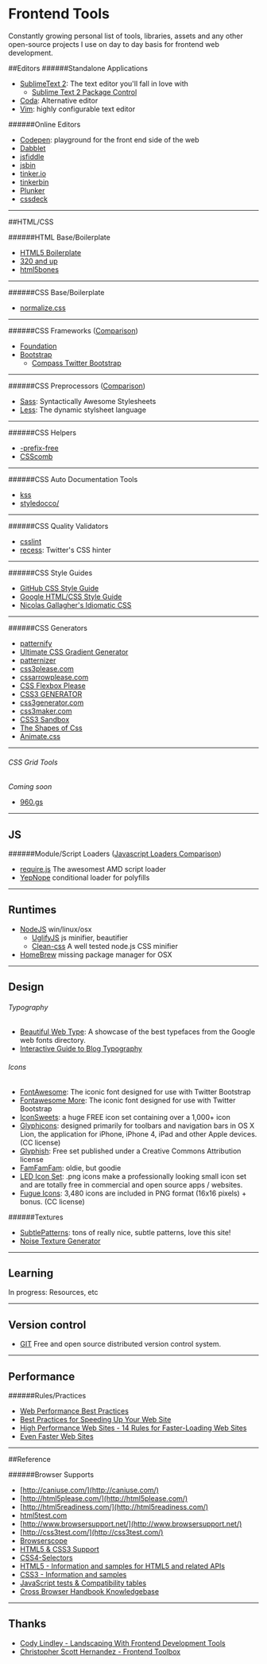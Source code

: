 # Frontend Tools

Constantly growing personal list of tools, libraries, assets and any other open-source projects I use on day to day basis for frontend web development.

##Editors
######Standalone Applications

* [SublimeText 2](http://www.sublimetext.com/): The text editor you'll fall in love with
	* [Sublime Text 2 Package Control](http://wbond.net/sublime_packages/package_control)
* [Coda](http://panic.com/coda/): Alternative editor
* [Vim](http://www.vim.org/): highly configurable text editor

######Online Editors
* [Codepen](http://codepen.io/): playground for the front end side of the web
* [Dabblet](http://dabblet.com/)
* [jsfiddle](http://jsfiddle.net/)
* [jsbin](http://jsbin.com/)
* [tinker.io](https://tinker.io/)
* [tinkerbin](http://tinkerbin.com/)
* [Plunker](https://github.com/filearts/plunker)
* [cssdeck](http://cssdeck.com/)

---

##HTML/CSS

######HTML Base/Boilerplate
* [HTML5 Boilerplate](http://html5boilerplate.com/)
* [320 and up](http://stuffandnonsense.co.uk/projects/320andup/)
* [html5bones](http://html5bones.com/)

---

######CSS Base/Boilerplate
* [normalize.css](http://necolas.github.com/normalize.css/)

---

######CSS Frameworks ([Comparison](http://responsive.vermilion.com/compare.php))
* [Foundation](http://foundation.zurb.com/)
* [Bootstrap](http://twitter.github.com/bootstrap/)
	* [Compass Twitter Bootstrap](https://github.com/vwall/compass-twitter-bootstrap)

---

######CSS Preprocessors ([Comparison](https://gist.github.com/674726))
* [Sass](http://sass-lang.com/): Syntactically Awesome Stylesheets
* [Less](http://lesscss.org): The dynamic stylsheet language

---

######CSS Helpers
* [-prefix-free](http://leaverou.github.com/prefixfree/)
* [CSScomb](http://csscomb.com)

---

######CSS Auto Documentation Tools
* [kss](https://github.com/kneath/kss)
* [styledocco/](http://jacobrask.github.com/styledocco/)

---

######CSS Quality Validators
* [csslint](http://csslint.net/)
* [recess](http://twitter.github.com/recess): Twitter's CSS hinter

---

######CSS Style Guides
* [GitHub CSS Style Guide](https://github.com/styleguide/css)
* [Google HTML/CSS Style Guide](http://google-styleguide.googlecode.com/svn/trunk/htmlcssguide.xml)
* [Nicolas Gallagher's Idiomatic CSS](https://github.com/necolas/idiomatic-css)

---

######CSS Generators
* [patternify](http://www.patternify.com/)
* [Ultimate CSS Gradient Generator](http://www.colorzilla.com/gradient-editor/)
* [patternizer](http://patternizer.com/)
* [css3please.com](http://css3please.com/)
* [cssarrowplease.com](http://cssarrowplease.com/)
* [CSS Flexbox Please](http://demo.agektmr.com/flexbox/)
* [CSS3 GENERATOR](http://www.css3.me/)
* [css3generator.com](http://css3generator.com/)
* [css3maker.com](http://www.css3maker.com/)
* [CSS3 Sandbox](http://westciv.com/tools/index.html)
* [The Shapes of Css](http://coderwall.com/p/xrxaxa)
* [Animate.css](http://daneden.me/animate/)

---

###### CSS Grid Tools

*Coming soon*

* [960.gs](http://960.gs/)

---

## JS

######Module/Script Loaders ([Javascript Loaders Comparison](https://spreadsheets.google.com/spreadsheet/lv?key=0Aqln2akPWiMIdERkY3J2OXdOUVJDTkNSQ2ZsV3hoWVE&f=true&noheader=true&gid=2))

* [require.js](http://requirejs.org/) The awesomest AMD script loader
* [YepNope](http://yepnopejs.com/) conditional loader for polyfills

---

## Runtimes

* [NodeJS](http://nodejs.org/) win/linux/osx
	* [UglifyJS](https://github.com/mishoo/UglifyJS) js minifier, beautifier
	* [Clean-css](https://github.com/GoalSmashers/clean-css) A well tested node.js CSS minifier
* [HomeBrew](http://mxcl.github.com/homebrew/) missing package manager for OSX

---

## Design

###### Typography

* [Beautiful Web Type](http://hellohappy.org/beautiful-web-type/): A showcase of the best typefaces from the Google web fonts directory.
* [Interactive Guide to Blog Typography](http://kaikkonendesign.fi/typography/)

###### Icons

* [FontAwesome](http://fortawesome.github.com/Font-Awesome/): The iconic font designed for use with Twitter Bootstrap
* [Fontawesome More](https://github.com/gregoryloucas/Font-Awesome-More): The iconic font designed for use with Twitter Bootstrap
* [IconSweets](http://iconsweets2.com/): a huge FREE icon set containing over a 1,000+ icon
* [Glyphicons](http://glyphicons.com/): designed primarily for toolbars and navigation bars in OS X Lion, the application for iPhone, iPhone 4, iPad and other Apple devices. (CC license)
* [Glyphish](http://www.glyphish.com/): Free set published under a Creative Commons Attribution license
* [FamFamFam](http://www.famfamfam.com/lab/icons/): oldie, but goodie
* [LED Icon Set](http://led24.de/iconset/): .png icons make a professionally looking small icon set and are totally free in commercial and open source apps / websites.
* [Fugue Icons](http://p.yusukekamiyamane.com/): 3,480 icons are included in PNG format (16x16 pixels) + bonus. (CC license)

######Textures

* [SubtlePatterns](http://subtlepatterns.com/): tons of really nice, subtle patterns, love this site!
* [Noise Texture Generator](http://www.noisetexturegenerator.com/)

---

## Learning
In progress: Resources, etc

---

## Version control

* [GIT](http://git-scm.com/) Free and open source distributed version control system.

---

## Performance

######Rules/Practices

* [Web Performance Best Practices](https://developers.google.com/speed/docs/best-practices/rules_intro)
* [Best Practices for Speeding Up Your Web Site](http://developer.yahoo.com/performance/rules.html)
* [High Performance Web Sites - 14 Rules for Faster-Loading Web Sites](http://stevesouders.com/hpws/)
* [Even Faster Web Sites](http://stevesouders.com/efws/)

---

##Reference


######Browser Supports
* [http://caniuse.com/](http://caniuse.com/)
* [http://html5please.com/](http://html5please.com/)
* [http://html5readiness.com/](http://html5readiness.com/)
* [html5test.com](http://html5test.com/index.html)
* [http://www.browsersupport.net/](http://www.browsersupport.net/)
* [http://css3test.com/](http://css3test.com/)
* [Browserscope](http://www.browserscope.org/)
* [HTML5 & CSS3 Support](http://www.findmebyip.com/litmus/)
* [CSS4-Selectors](http://css4-selectors.com/selectors/)
* [HTML5 - Information and samples for HTML5 and related APIs](http://robertnyman.com/html5/)
* [CSS3 - Information and samples](http://robertnyman.com/css3/)
* [JavaScript tests & Compatibility tables](http://robertnyman.com/javascript/)
* [Cross Browser Handbook Knowledgebase](http://www.crossbrowserbook.com/Knowledge)

---

## Thanks
* [Cody Lindley - Landscaping With Frontend Development Tools](https://github.com/codylindley/frontend-tools)
* [Christopher Scott Hernandez - Frontend Toolbox](https://github.com/christopherscott/frontend-toolbox)